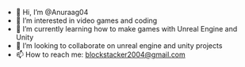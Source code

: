 - 👋 Hi, I’m @Anuraag04
- 👀 I’m interested in video games and coding
- 🌱 I’m currently learning how to make games with Unreal Engine and Unity
- 💞️ I’m looking to collaborate on unreal engine and unity projects
- 📫 How to reach me: blockstacker2004@gmail.com

<!---
Anuraag04/Anuraag04 is a ✨ special ✨ repository because its `README.md` (this file) appears on your GitHub profile.
You can click the Preview link to take a look at your changes.
--->
